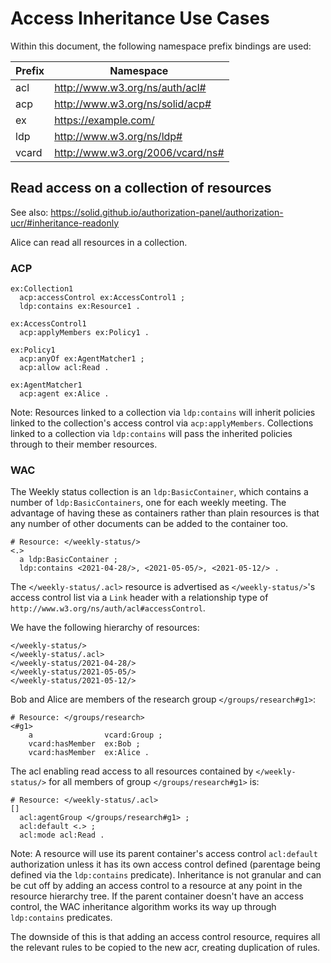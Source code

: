 # Access Inheritance Use Cases

Within this document, the following namespace prefix bindings are used:

| Prefix  | Namespace                         |
| ------- | --------------------------------- |
| acl     | http://www.w3.org/ns/auth/acl#    |
| acp     | http://www.w3.org/ns/solid/acp#   |
| ex      | https://example.com/              |
| ldp     | http://www.w3.org/ns/ldp#         |
| vcard   | http://www.w3.org/2006/vcard/ns#  |

## Read access on a collection of resources

See also: https://solid.github.io/authorization-panel/authorization-ucr/#inheritance-readonly

Alice can read all resources in a collection.

### ACP

```turtle
ex:Collection1
  acp:accessControl ex:AccessControl1 ;
  ldp:contains ex:Resource1 .

ex:AccessControl1
  acp:applyMembers ex:Policy1 .

ex:Policy1
  acp:anyOf ex:AgentMatcher1 ;
  acp:allow acl:Read .

ex:AgentMatcher1
  acp:agent ex:Alice .
```

Note: Resources linked to a collection via `ldp:contains` will inherit policies linked to the collection's access control via `acp:applyMembers`. Collections linked to a collection via `ldp:contains` will pass the inherited policies through to their member resources.

### WAC

The Weekly status collection is an `ldp:BasicContainer`, which contains a number of `ldp:BasicContainers`, one for each weekly meeting. The advantage of having these as containers rather than plain resources is that any number of other documents can be added to the container too.

```turtle
# Resource: </weekly-status/>
<.>
  a ldp:BasicContainer ;
  ldp:contains <2021-04-28/>, <2021-05-05/>, <2021-05-12/> .
```

The `</weekly-status/.acl>` resource is advertised as `</weekly-status/>`'s access control list via a `Link` header with a relationship type of `http://www.w3.org/ns/auth/acl#accessControl`.

We have the following hierarchy of resources:

```
</weekly-status/>
</weekly-status/.acl>
</weekly-status/2021-04-28/>
</weekly-status/2021-05-05/>
</weekly-status/2021-05-12/>
```

Bob and Alice are members of the research group `</groups/research#g1>`:

```turtle
# Resource: </groups/research>
<#g1>
    a                vcard:Group ;
    vcard:hasMember  ex:Bob ;
    vcard:hasMember  ex:Alice .
```

The acl enabling read access to all resources contained by `</weekly-status/>` for all members of group `</groups/research#g1>` is:

```turtle
# Resource: </weekly-status/.acl>
[]
  acl:agentGroup </groups/research#g1> ;
  acl:default <.> ;
  acl:mode acl:Read .
```

Note: A resource will use its parent container's access control `acl:default` authorization unless it has its own access control defined (parentage being defined via the `ldp:contains` predicate). Inheritance is not granular and can be cut off by adding an access control to a resource at any point in the resource hierarchy tree. If the parent container doesn't have an access control, the WAC inheritance algorithm works its way up through `ldp:contains` predicates.

The downside of this is that adding an access control resource, requires all the relevant rules to be copied to the new acr, creating duplication of rules.
